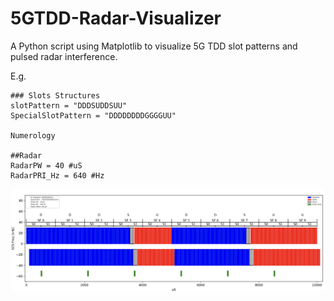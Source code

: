 # 5GTDD-Radar-Visualizer
A Python script using Matplotlib to visualize 5G TDD slot patterns and pulsed radar interference.

E.g.
```
### Slots Structures
slotPattern = "DDDSUDDSUU"
SpecialSlotPattern = "DDDDDDDDGGGGUU"

Numerology

##Radar
RadarPW = 40 #uS
RadarPRI_Hz = 640 #Hz
```
<img width="1423" alt="image" src="image.png">



